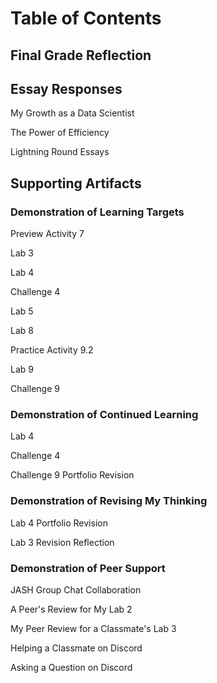 # Table of Contents 

## Final Grade Reflection

## Essay Responses

My Growth as a Data Scientist

The Power of Efficiency

Lightning Round Essays

## Supporting Artifacts 

### Demonstration of Learning Targets

Preview Activity 7

Lab 3

Lab 4

Challenge 4

Lab 5

Lab 8

Practice Activity 9.2

Lab 9

Challenge 9


### Demonstration of Continued Learning

Lab 4

Challenge 4

Challenge 9 Portfolio Revision

### Demonstration of Revising My Thinking

Lab 4 Portfolio Revision

Lab 3 Revision Reflection

### Demonstration of Peer Support

JASH Group Chat Collaboration

A Peer's Review for My Lab 2

My Peer Review for a Classmate's Lab 3

Helping a Classmate on Discord

Asking a Question on Discord
